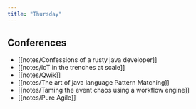 ```yaml
---
title: "Thursday"
---
```

## Conferences
- [[notes/Confessions of a rusty java developer]]
- [[notes/IoT in the trenches at scale]]
- [[notes/Qwik]] 
- [[notes/The art of java language Pattern Matching]]
- [[notes/Taming the event chaos using a workflow engine]]
- [[notes/Pure Agile]]
